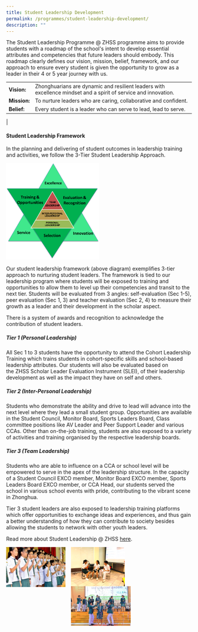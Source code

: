 ```yaml
---
title: Student Leadership Development
permalink: /programmes/student-leadership-development/
description: ""
---
```

The Student Leadership Programme @ ZHSS programme aims to provide students with a roadmap of the school's intent to develop essential attributes and competencies that future leaders should embody. This roadmap clearly defines our vision, mission, belief, framework, and our approach to ensure every student is given the opportunity to grow as a leader in their 4 or 5 year journey with us.

|  |  |
|---|---|
| **Vision:** | Zhonghuarians are dynamic and resilient leaders with excellence mindset and a spirit of service and innovation. |
| **Mission:** | To nurture leaders who are caring, collaborative and confident. |
| **Belief:** | Every student is a leader who can serve to lead, lead to serve. |
|

#### **Student Leadership Framework**
In the planning and delivering of student outcomes in leadership training and activities, we follow the 3-Tier Student Leadership Approach.

<img src="/images/sl1.png" style="width:50%">

Our student leadership framework (above diagram) exemplifies 3-tier approach to nurturing student leaders. The framework is tied to our leadership program where students will be exposed to training and opportunities to allow them to level up their competencies and transit to the next tier. Students will be evaluated from 3 angles: self-evaluation (Sec 1-5), peer evaluation (Sec 1, 3) and teacher evaluation (Sec 2, 4) to measure their growth as a leader and their development in the scholar aspect.

There is a system of awards and recognition to acknowledge the contribution of student leaders.

##### **Tier 1 (Personal Leadership)**
All Sec 1 to 3 students have the opportunity to attend the Cohort Leadership Training which trains students in cohort-specific skills and school-based leadership attributes. Our students will also be evaluated based on the ZHSS Scholar Leader Evaluation Instrument (SLEI), of their leadership development as well as the impact they have on self and others.

##### **Tier 2 (Inter-Personal Leadership)**
Students who demonstrate the ability and drive to lead will advance into the next level where they lead a small student group. Opportunities are available in the Student Council, Monitor Board, Sports Leaders Board, Class committee positions like AV Leader and Peer Support Leader and various CCAs. Other than on-the-job training, students are also exposed to a variety of activities and training organised by the respective leadership boards.

##### **Tier 3 (Team Leadership)**
Students who are able to influence on a CCA or school level will be empowered to serve in the apex of the leadership structure. In the capacity of a Student Council EXCO member, Monitor Board EXCO member, Sports Leaders Board EXCO member, or CCA Head, our students served the school in various school events with pride, contributing to the vibrant scene in Zhonghua.

Tier 3 student leaders are also exposed to leadership training platforms which offer opportunities to exchange ideas and experiences, and thus gain a better understanding of how they can contribute to society besides allowing the students to network with other youth leaders.

Read more about Student Leadership @ ZHSS [here](https://www.zhonghuasec.moe.edu.sg/departments/student-development/student-leadership/).

<img src="/images/sl2.jpg" style="width:32%;margin-right:15px;" align = "left">
<img src="/images/sl3.png" style="width:29%;margin-right:15px;" align = "left">
<img src="/images/sl4.jpg" style="width:32%;margin-right:15px;" align = "left">
